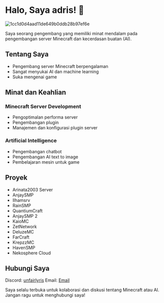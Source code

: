 # Halo, Saya adris! 👋

![1cc1d0d4aad11de649b0ddb28b97ef6e](https://github.com/user-attachments/assets/ad196241-d1ab-4ff7-84a7-0ae385c4f7cc)

Saya seorang pengembang yang memiliki minat mendalam pada pengembangan server Minecraft dan kecerdasan buatan (AI).

## Tentang Saya

- Pengembang server Minecraft berpengalaman
- Sangat menyukai AI dan machine learning
- Suka mengenai game

## Minat dan Keahlian

### Minecraft Server Development
- Pengoptimalan performa server
- Pengembangan plugin
- Manajemen dan konfigurasi plugin server

### Artificial Intelligence
- Pengembangan chatbot
- Pengembangan AI text to image
- Pembelajaran mesin untuk game

## Proyek
- Arinata2003 Server
- AnjaySMP
- Ilhamsrv
- RainSMP
- QuantiumCraft
- AnjaySMP 2
- KaioMC
- ZetNetwork
- DeluzeMC
- FarCraft
- KrepzzMC
- HavenSMP
- Nekosphere Cloud

## Hubungi Saya
Discord: [unfairlyris](https://discord.com/users/757016212734607410)
Email: [Email](adris@nekosphere.cloud)

Saya selalu terbuka untuk kolaborasi dan diskusi tentang Minecraft atau AI. Jangan ragu untuk menghubungi saya!
